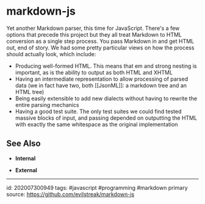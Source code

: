 # markdown-js
Yet another Markdown parser, this time for JavaScript. There's a few options that precede this project but they all treat Markdown to HTML conversion as a single step process. You pass Markdown in and get HTML out, end of story. We had some pretty particular views on how the process should actually look, which include:

- Producing well-formed HTML. This means that em and strong nesting is important, as is the ability to output as both HTML and XHTML
- Having an intermediate representation to allow processing of parsed data (we in fact have two, both [[JsonML]]: a markdown tree and an HTML tree)
- Being easily extensible to add new dialects without having to rewrite the entire parsing mechanics
- Having a good test suite. The only test suites we could find tested massive blocks of input, and passing depended on outputting the HTML with exactly the same whitespace as the original implementation


## See Also
- **Internal**


- **External**

---

id: 202007300949
tags: #javascript #programming #markdown
primary source: https://github.com/evilstreak/markdown-js
